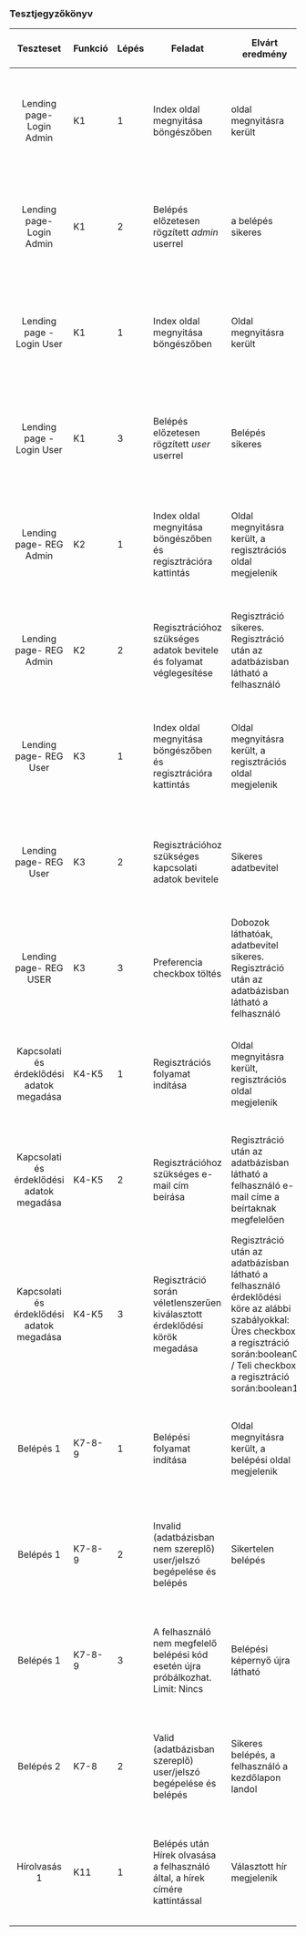 

### Tesztjegyzőkönyv

|                 Teszteset                  | Funkció | Lépés | Feladat                                                      | Elvárt eredmény                                              | Teszteset száma | Futtató neve + dátum                                         |
| :----------------------------------------: | ------- | ----- | ------------------------------------------------------------ | ------------------------------------------------------------ | --------------- | ------------------------------------------------------------ |
|         Lending page- Login Admin          | K1      | 1     | Index oldal megnyitása böngészőben                           | oldal megnyitásra került                                     | 1               | Kardinál Zsófia, Győri Zoltán, Kovács Máté, Oláh Róbert, Pucsok Tamás 2021.01.18. |
|         Lending page- Login Admin          | K1      | 2     | Belépés előzetesen rögzített *admin* userrel                 | a belépés sikeres                                            | 1               | Kardinál Zsófia, Győri Zoltán, Kovács Máté, Oláh Róbert, Pucsok Tamás 2021.01.18. |
|          Lending page -Login User          | K1      | 1     | Index oldal megnyitása böngészőben                           | Oldal megnyitásra került                                     | 2               | Kardinál Zsófia, Győri Zoltán, Kovács Máté, Oláh Róbert, Pucsok Tamás 2021.01.18. |
|         Lending page - Login User          | K1      | 3     | Belépés előzetesen rögzített *user* userrel                  | Belépés sikeres                                              | 2               | Kardinál Zsófia, Győri Zoltán, Kovács Máté, Oláh Róbert, Pucsok Tamás 2021.01.18. |
|          Lending page- REG Admin           | K2      | 1     | Index oldal megnyitása böngészőben és regisztrációra kattintás | Oldal megnyitásra került, a regisztrációs oldal megjelenik   | 3               | Kardinál Zsófia, Győri Zoltán, Kovács Máté, Oláh Róbert, Pucsok Tamás 2021.01.18. |
|          Lending page- REG Admin           | K2      | 2     | Regisztrációhoz szükséges adatok bevitele és folyamat véglegesítése | Regisztráció sikeres. Regisztráció után az adatbázisban látható a felhasználó | 3               | Kardinál Zsófia, Győri Zoltán, Kovács Máté, Oláh Róbert, Pucsok Tamás 2021.01.18. |
|           Lending page- REG User           | K3      | 1     | Index oldal megnyitása böngészőben és regisztrációra kattintás | Oldal megnyitásra került, a regisztrációs oldal megjelenik   | 4               | Kardinál Zsófia, Győri Zoltán, Kovács Máté, Oláh Róbert, Pucsok Tamás 2021.01.18. |
|           Lending page- REG User           | K3      | 2     | Regisztrációhoz szükséges kapcsolati adatok bevitele         | Sikeres adatbevitel                                          | 4               | Kardinál Zsófia, Győri Zoltán, Kovács Máté, Oláh Róbert, Pucsok Tamás 2021.01.18. |
|           Lending page- REG USER           | K3      | 3     | Preferencia checkbox töltés                                  | Dobozok láthatóak, adatbevitel sikeres. Regisztráció után az adatbázisban látható a felhasználó | 4               | Kardinál Zsófia, Győri Zoltán, Kovács Máté, Oláh Róbert, Pucsok Tamás 2021.01.18. |
| Kapcsolati  és érdeklődési adatok megadása | K4-K5   | 1     | Regisztrációs folyamat indítása                              | Oldal megnyitásra került, regisztrációs oldal megjelenik     | 5               | Kardinál Zsófia, Győri Zoltán, Kovács Máté, Oláh Róbert, Pucsok Tamás 2021.01.18. |
| Kapcsolati  és érdeklődési adatok megadása | K4-K5   | 2     | Regisztrációhoz szükséges  e-mail cím beírása                | Regisztráció után az adatbázisban látható a felhasználó e-mail címe a beírtaknak megfelelően | 5               | Kardinál Zsófia, Győri Zoltán, Kovács Máté, Oláh Róbert, Pucsok Tamás 2021.01.18. |
| Kapcsolati  és érdeklődési adatok megadása | K4-K5   | 3     | Regisztráció során véletlenszerűen kiválasztott érdeklődési körök megadása | Regisztráció után az adatbázisban látható a felhasználó érdeklődési köre az alábbi szabályokkal:  Üres checkbox a regisztráció során:boolean0  / Teli checkbox a regisztráció során:boolean1 | 5               | Kardinál Zsófia, Győri Zoltán, Kovács Máté, Oláh Róbert, Pucsok Tamás 2021.01.18. |
|                 Belépés 1                  | K7-8-9  | 1     | Belépési folyamat indítása                                   | Oldal megnyitásra került, a belépési oldal megjelenik        | 6               | Kardinál Zsófia, Győri Zoltán, Kovács Máté, Oláh Róbert, Pucsok Tamás 2021.01.18. |
|                 Belépés 1                  | K7-8-9  | 2     | Invalid (adatbázisban nem szereplő) user/jelszó begépelése és belépés | Sikertelen belépés                                           | 6               | Kardinál Zsófia, Győri Zoltán, Kovács Máté, Oláh Róbert, Pucsok Tamás 2021.01.18. |
|                 Belépés 1                  | K7-8-9  | 3     | A felhasználó nem megfelelő  belépési kód esetén újra próbálkozhat.  Limit: Nincs | Belépési képernyő újra látható                               | 7               | Kardinál Zsófia, Győri Zoltán, Kovács Máté, Oláh Róbert, Pucsok Tamás 2021.01.18. |
|                 Belépés 2                  | K7-8    | 2     | Valid (adatbázisban szereplő) user/jelszó begépelése és belépés | Sikeres belépés, a felhasználó a kezdőlapon landol           | 7               | Kardinál Zsófia, Győri Zoltán, Kovács Máté, Oláh Róbert, Pucsok Tamás 2021.01.18. |
|                Hírolvasás 1                | K11     | 1     | Belépés után Hírek olvasása a felhasználó által, a hírek címére kattintással | Választott hír megjelenik                                    | 8               | Kardinál Zsófia, Győri Zoltán, Kovács Máté, Oláh Róbert, Pucsok Tamás 2021.01.18. |





